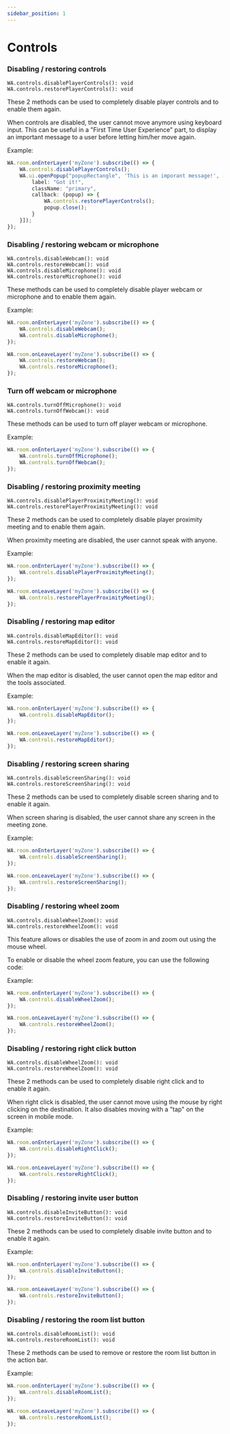 ```yaml
---
sidebar_position: 1
---
```


# Controls

### Disabling / restoring controls

```
WA.controls.disablePlayerControls(): void
WA.controls.restorePlayerControls(): void
```

These 2 methods can be used to completely disable player controls and to enable them again.

When controls are disabled, the user cannot move anymore using keyboard input. This can be useful in a "First Time User Experience" part, to display an important message to a user before letting him/her move again.

Example:

```ts
WA.room.onEnterLayer('myZone').subscribe(() => {
    WA.controls.disablePlayerControls();
    WA.ui.openPopup("popupRectangle", 'This is an imporant message!', [{
        label: "Got it!",
        className: "primary",
        callback: (popup) => {
            WA.controls.restorePlayerControls();
            popup.close();
        }
    }]);
});
```

### Disabling / restoring webcam or microphone

```
WA.controls.disableWebcam(): void
WA.controls.restoreWebcam(): void
WA.controls.disableMicrophone(): void
WA.controls.restoreMicrophone(): void
```

These methods can be used to completely disable player webcam or microphone and to enable them again.

Example:

```ts
WA.room.onEnterLayer('myZone').subscribe(() => {
    WA.controls.disableWebcam();
    WA.controls.disableMicrophone();
});

WA.room.onLeaveLayer('myZone').subscribe(() => {
    WA.controls.restoreWebcam();
    WA.controls.restoreMicrophone();
});
```

### Turn off webcam or microphone

```
WA.controls.turnOffMicrophone(): void
WA.controls.turnOffWebcam(): void
```

These methods can be used to turn off player webcam or microphone.

Example:

```ts
WA.room.onEnterLayer('myZone').subscribe(() => {
    WA.controls.turnOffMicrophone();
    WA.controls.turnOffWebcam();
});
```

### Disabling / restoring proximity meeting

```
WA.controls.disablePlayerProximityMeeting(): void
WA.controls.restorePlayerProximityMeeting(): void
```

These 2 methods can be used to completely disable player proximity meeting and to enable them again.

When proximity meeting are disabled, the user cannot speak with anyone.

Example:

```ts
WA.room.onEnterLayer('myZone').subscribe(() => {
    WA.controls.disablePlayerProximityMeeting();
});

WA.room.onLeaveLayer('myZone').subscribe(() => {
    WA.controls.restorePlayerProximityMeeting();
});
```

### Disabling / restoring map editor

```
WA.controls.disableMapEditor(): void
WA.controls.restoreMapEditor(): void
```

These 2 methods can be used to completely disable map editor and to enable it again.

When the map editor is disabled, the user cannot open the map editor and the tools associated.

Example:

```ts
WA.room.onEnterLayer('myZone').subscribe(() => {
    WA.controls.disableMapEditor();
});

WA.room.onLeaveLayer('myZone').subscribe(() => {
    WA.controls.restoreMapEditor();
});
```

### Disabling / restoring screen sharing

```
WA.controls.disableScreenSharing(): void
WA.controls.restoreScreenSharing(): void
```

These 2 methods can be used to completely disable screen sharing and to enable it again.

When screen sharing is disabled, the user cannot share any screen in the meeting zone.

Example:

```ts
WA.room.onEnterLayer('myZone').subscribe(() => {
    WA.controls.disableScreenSharing();
});

WA.room.onLeaveLayer('myZone').subscribe(() => {
    WA.controls.restoreScreenSharing();
});
```

### Disabling / restoring wheel zoom

```
WA.controls.disableWheelZoom(): void
WA.controls.restoreWheelZoom(): void
```

This feature allows or disables the use of zoom in and zoom out using the mouse wheel.

To enable or disable the wheel zoom feature, you can use the following code:

Example:

```ts
WA.room.onEnterLayer('myZone').subscribe(() => {
    WA.controls.disableWheelZoom();
});

WA.room.onLeaveLayer('myZone').subscribe(() => {
    WA.controls.restoreWheelZoom();
});
```

### Disabling / restoring right click button
```
WA.controls.disableWheelZoom(): void
WA.controls.restoreWheelZoom(): void
```

These 2 methods can be used to completely disable right click and to enable it again.

When right click is disabled, the user cannot move using the mouse by right clicking on the destination. It also disables
moving with a "tap" on the screen in mobile mode.

Example:

```ts
WA.room.onEnterLayer('myZone').subscribe(() => {
    WA.controls.disableRightClick();
});

WA.room.onLeaveLayer('myZone').subscribe(() => {
    WA.controls.restoreRightClick();
});
```

### Disabling / restoring invite user button

```
WA.controls.disableInviteButton(): void
WA.controls.restoreInviteButton(): void
```

These 2 methods can be used to completely disable invite button and to enable it again.

Example:

```ts
WA.room.onEnterLayer('myZone').subscribe(() => {
    WA.controls.disableInviteButton();
});

WA.room.onLeaveLayer('myZone').subscribe(() => {
    WA.controls.restoreInviteButton();
});
```

### Disabling / restoring the room list button

```
WA.controls.disableRoomList(): void
WA.controls.restoreRoomList(): void
```

These 2 methods can be used to remove or restore the room list button in the action bar.

Example:

```ts
WA.room.onEnterLayer('myZone').subscribe(() => {
    WA.controls.disableRoomList();
});

WA.room.onLeaveLayer('myZone').subscribe(() => {
    WA.controls.restoreRoomList();
});
```
